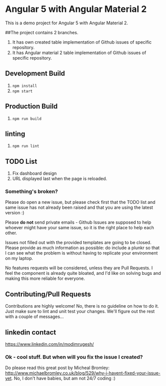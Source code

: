 # Angular 5 with Angular Material 2

This is a demo project for Angular 5 with Angular Material 2.

##The project contains 2 branches.

1. It has own created table implementation of Github issues of specific repository.
2. It has Angular material 2 table implementation of Github issues of specific repository.

## Development Build

1. `npm install`
2. `npm start`

## Production Build

1. `npm run build`

## linting

1. `npm run lint`

## TODO List

1. Fix dashboard design
2. URL displayed last when the page is reloaded.

### Something's broken?
Please do open a new issue, but please check first that the TODO list and same issue has not already been raised and that you are using the latest version :)

Please **do not** send private emails - Github Issues are supposed to help whoever might have your same issue, so it is the right place to help each other.

Issues not filled out with the provided templates are going to be closed. Please provide as much information as possible: do include a plunkr so that I can see what the problem is without having to replicate your environment on my laptop. 

No features requests will be considered, unless they are Pull Requests. I feel the component is already quite bloated, and I'd like on solving bugs and making this more reliable for everyone.

## Contributing/Pull Requests
Contributions are highly welcome! No, there is no guideline on how to do it. Just make sure to lint and unit test your changes. We'll figure out the rest with a couple of messages...

## linkedin contact 
 
https://www.linkedin.com/in/modimrugesh/

### Ok - cool stuff. But when will you fix the issue I created?
Do please read this great post by Micheal Bromley: http://www.michaelbromley.co.uk/blog/529/why-i-havent-fixed-your-issue-yet. No, I don't have babies, but am not 24/7 coding :)